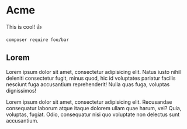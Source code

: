 # Acme

This is cool! :+1:

```
composer require foo/bar
```

## Lorem

Lorem ipsum dolor sit amet, consectetur adipisicing elit. Natus iusto nihil deleniti consectetur fugit, minus quod, hic id voluptates pariatur facilis nesciunt fuga accusantium reprehenderit! Nulla quas fuga, voluptas dignissimos!

Lorem ipsum dolor sit amet, consectetur adipisicing elit. Recusandae consequatur laborum atque itaque dolorem ullam quae harum, vel? Quia, voluptas, fugiat. Odio, consequatur nisi quo voluptate non delectus sunt accusantium.
